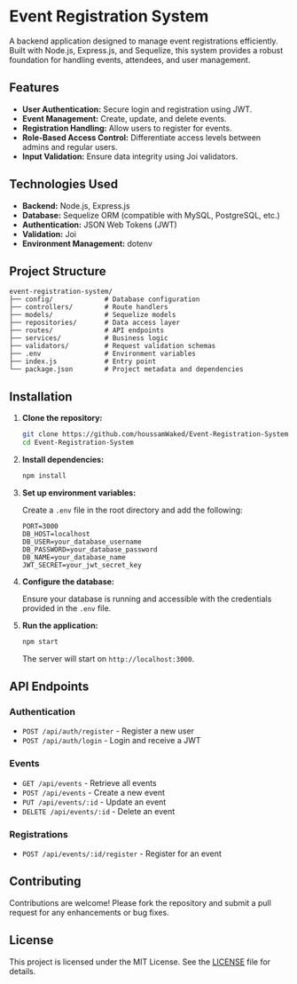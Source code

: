 
# Event Registration System

A backend application designed to manage event registrations efficiently. Built with Node.js, Express.js, and Sequelize, this system provides a robust foundation for handling events, attendees, and user management.

## Features

* **User Authentication:** Secure login and registration using JWT.
* **Event Management:** Create, update, and delete events.
* **Registration Handling:** Allow users to register for events.
* **Role-Based Access Control:** Differentiate access levels between admins and regular users.
* **Input Validation:** Ensure data integrity using Joi validators.

## Technologies Used

* **Backend:** Node.js, Express.js
* **Database:** Sequelize ORM (compatible with MySQL, PostgreSQL, etc.)
* **Authentication:** JSON Web Tokens (JWT)
* **Validation:** Joi
* **Environment Management:** dotenv

## Project Structure

```
event-registration-system/
├── config/             # Database configuration
├── controllers/        # Route handlers
├── models/             # Sequelize models
├── repositories/       # Data access layer
├── routes/             # API endpoints
├── services/           # Business logic
├── validators/         # Request validation schemas
├── .env                # Environment variables
├── index.js            # Entry point
└── package.json        # Project metadata and dependencies
```

## Installation

1. **Clone the repository:**

   ```bash
   git clone https://github.com/houssamWaked/Event-Registration-System.git
   cd Event-Registration-System
   ```

2. **Install dependencies:**

   ```bash
   npm install
   ```

3. **Set up environment variables:**

   Create a `.env` file in the root directory and add the following:

   ```env
   PORT=3000
   DB_HOST=localhost
   DB_USER=your_database_username
   DB_PASSWORD=your_database_password
   DB_NAME=your_database_name
   JWT_SECRET=your_jwt_secret_key
   ```

4. **Configure the database:**

   Ensure your database is running and accessible with the credentials provided in the `.env` file.


5. **Run the application:**

   ```bash
   npm start
   ```

   The server will start on `http://localhost:3000`.

## API Endpoints

### Authentication

* `POST /api/auth/register` - Register a new user
* `POST /api/auth/login` - Login and receive a JWT

### Events

* `GET /api/events` - Retrieve all events
* `POST /api/events` - Create a new event
* `PUT /api/events/:id` - Update an event
* `DELETE /api/events/:id` - Delete an event

### Registrations

* `POST /api/events/:id/register` - Register for an event

## Contributing

Contributions are welcome! Please fork the repository and submit a pull request for any enhancements or bug fixes.

## License

This project is licensed under the MIT License. See the [LICENSE](LICENSE) file for details.
